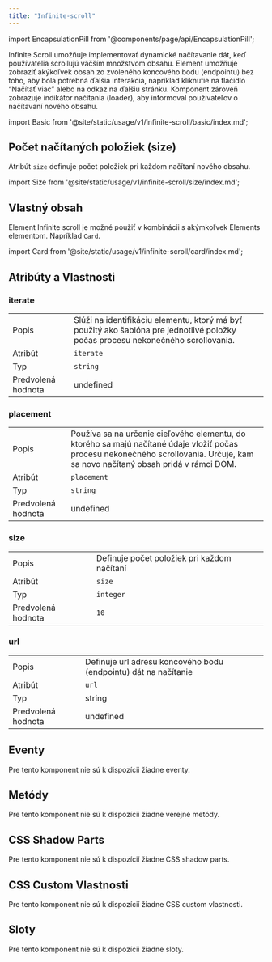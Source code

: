 ```yaml
---
title: "Infinite-scroll"
---
```


<head>
  <title>Infinite Scroll | ion-infinite-scroll Action Component</title>
  <meta name="description" content="The ion-infinite-scroll component calls an action to be performed when the user scrolls a specified distance from the bottom or top of the page." />
</head>

import EncapsulationPill from '@components/page/api/EncapsulationPill';


 Infinite Scroll umožňuje implementovať dynamické načítavanie dát, keď používatelia scrollujú väčším množstvom obsahu. Element umožňuje zobraziť akýkoľvek obsah zo zvoleného koncového bodu (endpointu) bez toho, aby bola potrebná ďalšia interakcia, napríklad kliknutie na tlačidlo “Načítať viac” alebo na odkaz na ďalšiu stránku. Komponent zároveň zobrazuje indikátor načítania (loader), aby informoval používateľov o načítavaní nového obsahu.

import Basic from '@site/static/usage/v1/infinite-scroll/basic/index.md';


<Basic />


## Počet načítaných položiek (size)

Atribút `size` definuje počet položiek pri každom načítaní nového obsahu.

import Size from '@site/static/usage/v1/infinite-scroll/size/index.md';

<Size />

## Vlastný obsah

Element Infinite scroll je možné použiť v kombinácii s akýmkoľvek Elements elementom. Napríklad `Card`.

import Card from '@site/static/usage/v1/infinite-scroll/card/index.md';

<Card />

## Atribúty a Vlastnosti

### iterate

|  |  |
| --- | --- |
| Popis | Slúži na identifikáciu elementu, ktorý má byť použitý ako šablóna pre jednotlivé položky počas procesu nekonečného scrollovania. |
| Atribút | `iterate `|
| Typ |`string` |
| Predvolená hodnota | undefined |

### placement

|  |  |
| --- | --- |
| Popis | Používa sa na určenie cieľového elementu, do ktorého sa majú načítané údaje vložiť počas procesu nekonečného scrollovania. Určuje, kam sa novo načítaný obsah pridá v rámci DOM. |
| Atribút | `placement` |
| Typ | `string` |
| Predvolená hodnota | undefined |

### size

|  |  |
| --- | --- |
| Popis | Definuje počet položiek pri každom načítaní |
| Atribút | `size` |
| Typ | `integer` |
| Predvolená hodnota | `10` |

### url

|  |  |
| --- | --- |
| Popis | Definuje url adresu koncového bodu (endpointu) dát na načítanie |
| Atribút | `url` |
| Typ | string |
| Predvolená hodnota | undefined |

## Eventy

Pre tento komponent nie sú k dispozícii žiadne eventy.

## Metódy

Pre tento komponent nie sú k dispozícii žiadne verejné metódy.

## CSS Shadow Parts[](https://ionicframework.com/docs/api/badge#css-shadow-parts)

Pre tento komponent nie sú k dispozícií žiadne CSS shadow parts.

## CSS Custom Vlastnosti

Pre tento komponent nie sú k dispozícií žiadne CSS custom vlastnosti.

## Sloty

Pre tento komponent nie sú k dispozícii žiadne sloty.